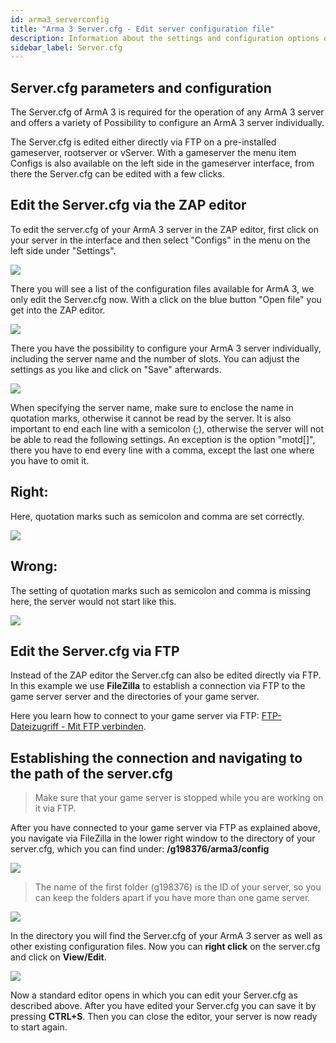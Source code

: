 ```yaml
---
id: arma3_serverconfig
title: "Arma 3 Server.cfg - Edit server configuration file"
description: Information about the settings and configuration options of the server.cfg file of your Arma 3 server from ZAP-Hosting - ZAP-Hosting.com 
sidebar_label: Server.cfg
---
```



## Server.cfg parameters and configuration

The Server.cfg of ArmA 3 is required for the operation of any ArmA 3 server and offers a variety of 
Possibility to configure an ArmA 3 server individually.

The Server.cfg is edited either directly via FTP on a pre-installed gameserver, rootserver or vServer. 
With a gameserver the menu item Configs is also available on the left side in the gameserver interface, from there the
Server.cfg can be edited with a few clicks.




## Edit the Server.cfg via the ZAP editor

To edit the server.cfg of your ArmA 3 server in the ZAP editor, first click on your server in the interface and then select "Configs" in the menu on the left side under "Settings". 

![](https://puu.sh/Fo5i6/183ee65ef3.png)


There you will see a list of the configuration files available for ArmA 3, we only edit the Server.cfg now. 
With a click on the blue button "Open file" you get into the ZAP editor. 

![](https://puu.sh/Fk7Ez/b0f32d8c61.png)


There you have the possibility to configure your ArmA 3 server individually, including the server name and the number of slots. You can adjust the settings as you like and click on "Save" afterwards.

![](https://puu.sh/Fk7I1/407a039e38.png)


When specifying the server name, make sure to enclose the name in quotation marks, otherwise it cannot be read by the server. It is also important to end each line with a semicolon (;), otherwise the server will not be able to read the following settings. An exception is the option "motd[]", there you have to end every line with a comma, except the last one where you have to omit it. 

## Right:

Here, quotation marks such as semicolon and comma are set correctly.

![](https://puu.sh/Fk7Mq/e2542b12f7.png)


## Wrong: 

The setting of quotation marks such as semicolon and comma is missing here, the server would not start like this.

![](https://puu.sh/Fk7NK/f96a31199d.png)


## Edit the Server.cfg via FTP

Instead of the ZAP editor the Server.cfg can also be edited directly via FTP. In this example we use **FileZilla**
to establish a connection via FTP to the game server server and the directories of your game server.

Here you learn how to connect to your game server via FTP: [FTP-Dateizugriff - Mit FTP verbinden](gameserver_ftpaccess.md).


## Establishing the connection and navigating to the path of the server.cfg

> Make sure that your game server is stopped while you are working on it via FTP.

After you have connected to your game server via FTP as explained above, you navigate via FileZilla in the lower right window to the directory of your server.cfg, which you can find under: **/g198376/arma3/config**

![](https://puu.sh/Fo5eC/4d222f5a99.png)

> The name of the first folder (g198376) is the ID of your server, so you can keep the folders apart if you have more than one game server.

![](https://puu.sh/Fo4Tw/06f7a53914.png)

In the directory you will find the Server.cfg of your ArmA 3 server as well as other existing configuration files.
Now you can **right click** on the server.cfg and click on **View/Edit**.

![](https://puu.sh/Fo5fM/f3519a8936.png)

Now a standard editor opens in which you can edit your Server.cfg as described above. 
After you have edited your Server.cfg you can save it by pressing **CTRL+S**. Then you can close the editor,
your server is now ready to start again.


